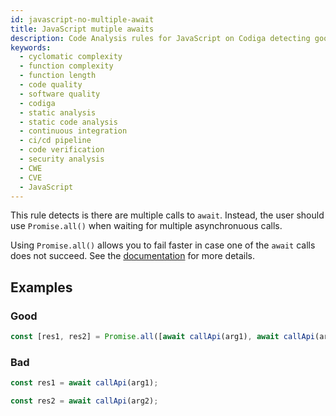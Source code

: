 ```yaml
---
id: javascript-no-multiple-await
title: JavaScript mutiple awaits
description: Code Analysis rules for JavaScript on Codiga detecting good software practices, security and vulnerability issues. Available on GitHub, GitLab and Bitbucket.
keywords:
  - cyclomatic complexity
  - function complexity
  - function length
  - code quality
  - software quality
  - codiga
  - static analysis
  - static code analysis
  - continuous integration
  - ci/cd pipeline
  - code verification
  - security analysis
  - CWE
  - CVE
  - JavaScript
---
```


This rule detects is there are multiple calls to `await`. Instead,
the user should use `Promise.all()` when waiting for multiple
asynchronuous calls.

Using `Promise.all()` allows you to fail faster in case one of the
`await` calls does not succeed. See the [documentation](https://developer.mozilla.org/en-US/docs/Web/JavaScript/Reference/Global_Objects/Promise/all) for more details.

## Examples

### Good

```javascript
const [res1, res2] = Promise.all([await callApi(arg1), await callApi(arg2)]);
```

### Bad

```javascript
const res1 = await callApi(arg1);

const res2 = await callApi(arg2);
```
